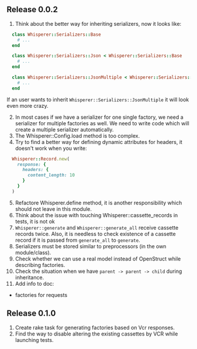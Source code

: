 ## Release 0.0.2

1. Think about the better way for inheriting serializers, now it looks like:

  ```ruby
    class Whisperer::Serializers::Base
      # ...
    end

    class Whisperer::Serializers::Json < Whisperer::Serializers::Base
      # ...
    end

    class Whisperer::Serializers::JsonMultiple < Whisperer::Serializers::Json
      # ...
    end
  ```

  If an user wants to inherit `Whisperer::Serializers::JsonMultiple` it will look even more crazy.

2. In most cases if we have a serializer for one single factory, we need a serializer for multiple factories as well. We need to write code which will create a multiple serializer automatically.
3. The Whisperer::Config.load method is too complex.
4. Try to find a better way for defining dynamic attributes for headers, it doesn't work when you write:

  ```ruby
    Whisperer::Record.new(
      response: {
        headers: {
          content_length: 10
        }
      }
    )
  ```

5. Refactore Whisperer.define method, it is another responsibility which should not leave in this module.
6. Think about the issue with touching Whisperer::cassette_records in tests, it is not ok
7. `Whisperer::generate` and `Whisperer::generate_all` receive cassette records twice. Also, it is needless to check existence of a cassette record if it is passed from `generate_all` to `generate`.
8. Serializers must be stored similar to preprocessors (in the own module/class).
9. Check whether we can use a real model instead of OpenStruct while describing factories.
10. Check the situation when we have `parent -> parent -> child` during inheritance.
11. Add info to doc:
  - factories for requests

## Release 0.1.0

1. Create rake task for generating factories based on Vcr responses.
2. Find the way to disable altering the existing cassettes by VCR while launching tests.